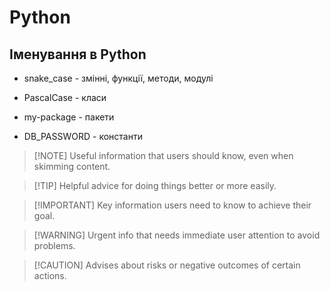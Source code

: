 # Python

## Іменування в Python

- snake_case - змінні, функції, методи, модулі

- PascalCase - класи

- my-package - пакети

- DB_PASSWORD - константи

> [!NOTE] Useful information that users should know, even when skimming content.

> [!TIP] Helpful advice for doing things better or more easily.

> [!IMPORTANT] Key information users need to know to achieve their goal.

> [!WARNING] Urgent info that needs immediate user attention to avoid problems.

> [!CAUTION] Advises about risks or negative outcomes of certain actions.
